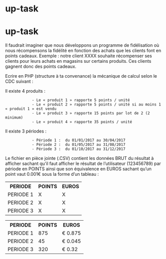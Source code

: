 # up-task
# up-task
Il faudrait imaginer que nous développons un programme de fidélisation où nous récompensons la fidélité en fonction des achats que les clients font en points cadeaux.
Exemple : notre client XXXX souhaite récompenser ses clients pour leurs achats en magasins sur certains produits. Ces clients gagnent donc des points cadeaux.
 
Ecrire en PHP (structure à ta convenance) la mécanique de calcul selon le CDC suivant : 
 
Il existe 4 produits : 

                - Le « produit 1 » rapporte 5 points / unité
                - Le « produit 2 » rapporte 5 points / unité si au moins 1 « produit 1 » est vendu
                - Le « produit 3 » rapporte 15 points par lot de 2 (2 minimum)
                - Le « produit 4 » rapporte 35 points / unité
 
Il existe 3 périodes :

                - Période 1 :  du 01/01/2017 au 30/04/2017
                - Période 2 :  du 01/05/2017 au 31/08/2017
                - Période 3 :  du 01/10/2017 au 31/12/2017
 
Le fichier en pièce jointe (.CSV) contient les données BRUT du résultat à afficher sachant qu’il faut afficher le résultat de l’utilisateur (123456789) par période en POINTS ainsi que son équivalence en EUROS sachant qu’un point vaut 0.001€ sous la forme d’un tableau : 
 
<table>
  <tr><th>PERIODE</th><th>POINTS</th><th>EUROS</th></tr>
  <tr><td>PERIODE 1</td><td>X</td><td>X</td></tr>
  <tr><td>PERIODE 2</td><td>X</td><td>X</td></tr>
  <tr><td>PERIODE 3</td><td>X</td><td>X</td></tr>
</table>
 

<table><tr><th>PERIODE</th><th>POINTS</th><th>EUROS</th></tr><tr><td>PERIODE 1</td><td>875</td><td>€ 0.875 </td></tr><tr><td>PERIODE 2</td><td>45</td><td>€ 0.045 </td></tr><tr><td>PERIODE 3</td><td>320</td><td>€ 0.32 </td></tr></table>
